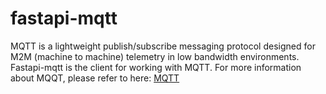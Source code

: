 # fastapi-mqtt

MQTT is a lightweight publish/subscribe messaging protocol designed for M2M (machine to machine) telemetry in low bandwidth environments. Fastapi-mqtt  is the client for working with MQTT. For more information about MQQT, please refer to here:  [MQTT](MQTT.md)


